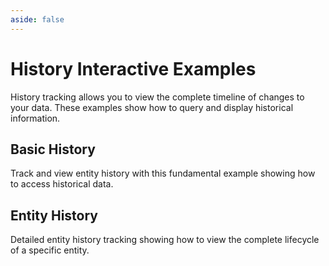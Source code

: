 ```yaml
---
aside: false
---
```


# History Interactive Examples

History tracking allows you to view the complete timeline of changes to your data. These examples show how to query and display historical information.

## Basic History

Track and view entity history with this fundamental example showing how to access historical data.

<LixSandpack feature="history" example="history-basic" height="800px" fullWidth />

## Entity History

Detailed entity history tracking showing how to view the complete lifecycle of a specific entity.

<LixSandpack feature="history" example="history-entity" height="800px" fullWidth />